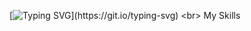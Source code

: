 [![Typing SVG](https://readme-typing-svg.demolab.com?font=Orbitron&weight=500&size=40&duration=2000&color=21C43E&multiline=true&random=&width=436&height=126&lines=Welcome!;this+is+zajinmori.)](https://git.io/typing-svg)
<br>
My Skills

